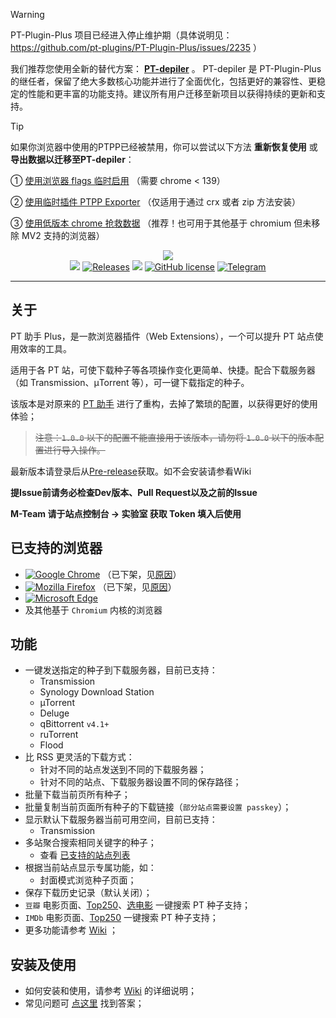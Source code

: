 > [!WARNING]
> PT-Plugin-Plus 项目已经进入停止维护期（具体说明见： https://github.com/pt-plugins/PT-Plugin-Plus/issues/2235 ）
> 
> 我们推荐您使用全新的替代方案：  **[PT-depiler](https://github.com/pt-plugins/PT-depiler)** 。
> PT-depiler 是 PT-Plugin-Plus 的继任者，保留了绝大多数核心功能并进行了全面优化，包括更好的兼容性、更稳定的性能和更丰富的功能支持。建议所有用户迁移至新项目以获得持续的更新和支持。

> [!TIP]
> 如果你浏览器中使用的PTPP已经被禁用，你可以尝试以下方法 **重新恢复使用** 或 **导出数据以迁移至PT-depiler**：
> 
> ① [使用浏览器 flags 临时启用](https://github.com/pt-plugins/PT-Plugin-Plus/wiki#%E6%88%91%E5%B7%B2%E7%BB%8F%E6%97%A0%E6%B3%95%E4%BD%BF%E7%94%A8%E4%BA%86%E5%BA%94%E8%AF%A5%E6%80%8E%E4%B9%88%E5%8A%9E) （需要 chrome < 139）
> 
> ② [使用临时插件 PTPP Exporter](https://github.com/pt-plugins/PT-Plugin-Plus/discussions/2241) （仅适用于通过 crx 或者 zip 方法安装）
> 
> ③ [使用低版本 chrome 抢救数据](https://github.com/pt-plugins/PT-Plugin-Plus/discussions/2242)  （推荐！也可用于其他基于 chromium 但未移除 MV2 支持的浏览器）


<p align="center">
<img src="https://github.com/pt-plugins/PT-Plugin-Plus/raw/master/public/assets/icon-128.png"><br/>
<a href="https://github.com/pt-plugins/PT-Plugin-Plus/releases?include_prereleases/latest" title="GitHub Pre-releases"><img src="https://img.shields.io/github/release/pt-plugins/PT-Plugin-Plus.svg?include_prereleases&label=pre-release"></a>
<a href="https://github.com/pt-plugins/PT-Plugin-Plus/releases" title="GitHub All Releases"><img alt="Releases" src="https://img.shields.io/github/downloads/pt-plugins/PT-Plugin-Plus/total.svg?label=Downloads"></a>
<img src="https://img.shields.io/badge/Used-TypeScript%20Vue-blue.svg">
<a href="https://github.com/pt-plugins/PT-Plugin-Plus/LICENSE" title="GitHub license"><img src="https://img.shields.io/github/license/pt-plugins/PT-Plugin-Plus.svg?label=License" alt="GitHub license"/></a>
<a href="https://t.me/joinchat/NZ9NCxPKXyby8f35rn_QTw"><img src="https://img.shields.io/badge/Telegram-Chat-blue.svg?logo=telegram" alt="Telegram"/></a>
</p>

---

## 关于

PT 助手 Plus，是一款浏览器插件（Web Extensions），一个可以提升 PT 站点使用效率的工具。

适用于各 PT 站，可使下载种子等各项操作变化更简单、快捷。配合下载服务器（如 Transmission、µTorrent 等），可一键下载指定的种子。

该版本是对原来的 [PT 助手](https://github.com/ronggang/PT-Plugin) 进行了重构，去掉了繁琐的配置，以获得更好的使用体验；

> ~~注意：`1.0.0` 以下的配置不能直接用于该版本，请勿将 `1.0.0` 以下的版本配置进行导入操作。~~

最新版本请登录后从[Pre-release](https://github.com/pt-plugins/PT-Plugin-Plus/releases?include_prereleases/latest)获取。如不会安装请参看Wiki

**提Issue前请务必检查Dev版本、Pull Request以及之前的Issue**

**M-Team 请于站点控制台 -> 实验室 获取 Token 填入后使用**

## 已支持的浏览器
- <a href="https://chrome.google.com/webstore/detail/abkdiiddckphbigmakaojlnmakpllenb" title="已在 Chrome Web Store 市场上发布的版本">![Google Chrome](https://img.shields.io/chrome-web-store/v/abkdiiddckphbigmakaojlnmakpllenb.svg?label=Google%20Chrome)</a> （已下架，见[原因](https://github.com/pt-plugins/PT-Plugin-Plus/wiki#%E5%B7%B2%E8%A2%AB%E4%B8%8B%E6%9E%B6%E7%9A%84%E6%B5%8F%E8%A7%88%E5%99%A8)）
- <a href="https://addons.mozilla.org/zh-CN/firefox/addon/pt-plugin-plus/" title="已在 Mozilla Add-on 上发布的版本">![Mozilla Firefox](https://img.shields.io/amo/v/pt-plugin-plus.svg?label=Mozilla%20Firefox)</a> （已下架，见[原因](https://github.com/pt-plugins/PT-Plugin-Plus/wiki#%E5%B7%B2%E8%A2%AB%E4%B8%8B%E6%9E%B6%E7%9A%84%E6%B5%8F%E8%A7%88%E5%99%A8)）
- <a href="https://microsoftedge.microsoft.com/addons/detail/ekhingnlcjebipkdcgkkheigmljefepn" title="已在 Microsoft Edge 上发布的版本">![Microsoft Edge](https://img.shields.io/badge/dynamic/json?label=Edge%20Addons&prefix=v&query=%24.version&url=https%3A%2F%2Fmicrosoftedge.microsoft.com%2FAddons%2Fgetproductdetailsbycrxid%2Fekhingnlcjebipkdcgkkheigmljefepn)</a>
- 及其他基于 `Chromium` 内核的浏览器

## 功能

- 一键发送指定的种子到下载服务器，目前已支持：
  - Transmission
  - Synology Download Station
  - µTorrent
  - Deluge
  - qBittorrent `v4.1+`
  - ruTorrent
  - Flood
- 比 RSS 更灵活的下载方式：
  - 针对不同的站点发送到不同的下载服务器；
  - 针对不同的站点、下载服务器设置不同的保存路径；
- 批量下载当前页所有种子；
- 批量复制当前页面所有种子的下载链接（`部分站点需要设置 passkey`）；
- 显示默认下载服务器当前可用空间，目前已支持：
  - Transmission
- 多站聚合搜索相同关键字的种子；
  - 查看 [已支持的站点列表](https://github.com/pt-plugins/PT-Plugin-Plus/wiki/supported-sites)
- 根据当前站点显示专属功能，如：
  - 封面模式浏览种子页面；
- 保存下载历史记录（默认关闭）；
- `豆瓣` 电影页面、[Top250](https://movie.douban.com/top250)、[选电影](https://movie.douban.com/explore) 一键搜索 PT 种子支持；
- `IMDb` 电影页面、[Top250](https://www.imdb.com/chart/top?ref_=nv_mv_250) 一键搜索 PT 种子支持；
- 更多功能请参考 [Wiki](https://github.com/pt-plugins/PT-Plugin-Plus/wiki) ；

## 安装及使用

- 如何安装和使用，请参考 [Wiki](https://github.com/pt-plugins/PT-Plugin-Plus/wiki) 的详细说明；
- 常见问题可 [点这里](https://github.com/pt-plugins/PT-Plugin-Plus/wiki/frequently-asked-questions) 找到答案；
